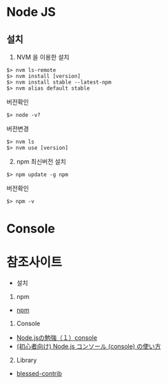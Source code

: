 # Node JS

## 설치
1. NVM 을 이용한 설치
```
$> nvm ls-remote
$> nvm install [version]
$> nvm install stable --latest-npm
$> nvm alias default stable
```
버전확인
```
$> node -v?
```
버전변경
```
$> nvm ls
$> nvm use [version]
```
2. npm 최신버전 설치

```
$> npm update -g npm
```
버전확인
```
$> npm -v
```
# Console

# 참조사이트
* 설치

1. npm
- [npm](http://www.tohoho-web.com/ex/npm.html)
1. Console
- [Node.jsの勉強（１）console](https://qiita.com/pizyumi/items/c367825c2cef95115ed6)
- [(初心者向け) Node.js コンソール (console) の使い方](https://qiita.com/tadnakam/items/dda690bb184fdc74851f)
2. Library
- [blessed-contrib](https://www.npmjs.com/package/blessed-contrib)

